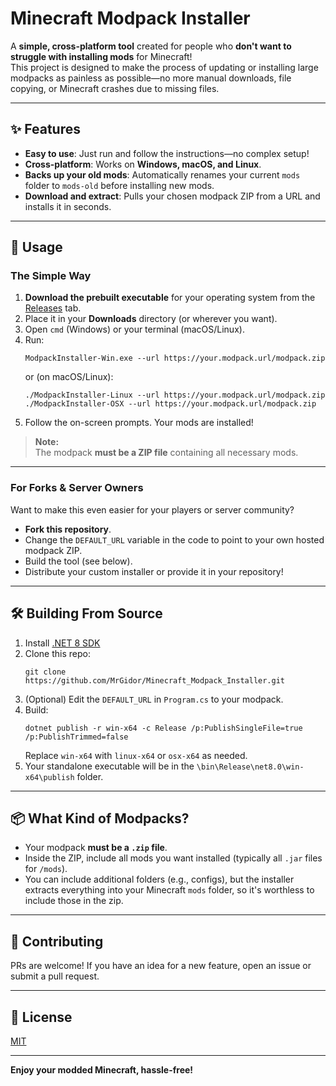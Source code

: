 # Minecraft Modpack Installer

A **simple, cross-platform tool** created for people who **don't want to struggle with installing mods** for Minecraft!  
This project is designed to make the process of updating or installing large modpacks as painless as possible—no more manual downloads, file copying, or Minecraft crashes due to missing files.

---

## ✨ Features

- **Easy to use**: Just run and follow the instructions—no complex setup!
- **Cross-platform**: Works on **Windows, macOS, and Linux**.
- **Backs up your old mods**: Automatically renames your current `mods` folder to `mods-old` before installing new mods.
- **Download and extract**: Pulls your chosen modpack ZIP from a URL and installs it in seconds.

---

## 🚀 Usage

### The Simple Way

1. **Download the prebuilt executable** for your operating system from the [Releases](../../releases) tab.
2. Place it in your **Downloads** directory (or wherever you want).
3. Open `cmd` (Windows) or your terminal (macOS/Linux).
4. Run:
   ```
   ModpackInstaller-Win.exe --url https://your.modpack.url/modpack.zip
   ```
   or (on macOS/Linux):
   ```
   ./ModpackInstaller-Linux --url https://your.modpack.url/modpack.zip
   ./ModpackInstaller-OSX --url https://your.modpack.url/modpack.zip
   ```
5. Follow the on-screen prompts. Your mods are installed!

> **Note:**  
> The modpack **must be a ZIP file** containing all necessary mods.

---

### For Forks & Server Owners

Want to make this even easier for your players or server community?

- **Fork this repository**.
- Change the `DEFAULT_URL` variable in the code to point to your own hosted modpack ZIP.
- Build the tool (see below).
- Distribute your custom installer or provide it in your repository!

---

## 🛠 Building From Source

1. Install [.NET 8 SDK](https://dotnet.microsoft.com/download)
2. Clone this repo:
   ```
   git clone https://github.com/MrGidor/Minecraft_Modpack_Installer.git
   ```
3. (Optional) Edit the `DEFAULT_URL` in `Program.cs` to your modpack.
4. Build:
   ```
   dotnet publish -r win-x64 -c Release /p:PublishSingleFile=true /p:PublishTrimmed=false
   ```
   Replace `win-x64` with `linux-x64` or `osx-x64` as needed.
5. Your standalone executable will be in the `\bin\Release\net8.0\win-x64\publish` folder.

---

## 📦 What Kind of Modpacks?

- Your modpack **must be a `.zip` file**.
- Inside the ZIP, include all mods you want installed (typically all `.jar` files for `/mods`).
- You can include additional folders (e.g., configs), but the installer extracts everything into your Minecraft `mods` folder, so it's worthless to include those in the zip.

---

## 🤝 Contributing

PRs are welcome! If you have an idea for a new feature, open an issue or submit a pull request.

---

## 📄 License

[MIT](LICENSE)

---

**Enjoy your modded Minecraft, hassle-free!**
